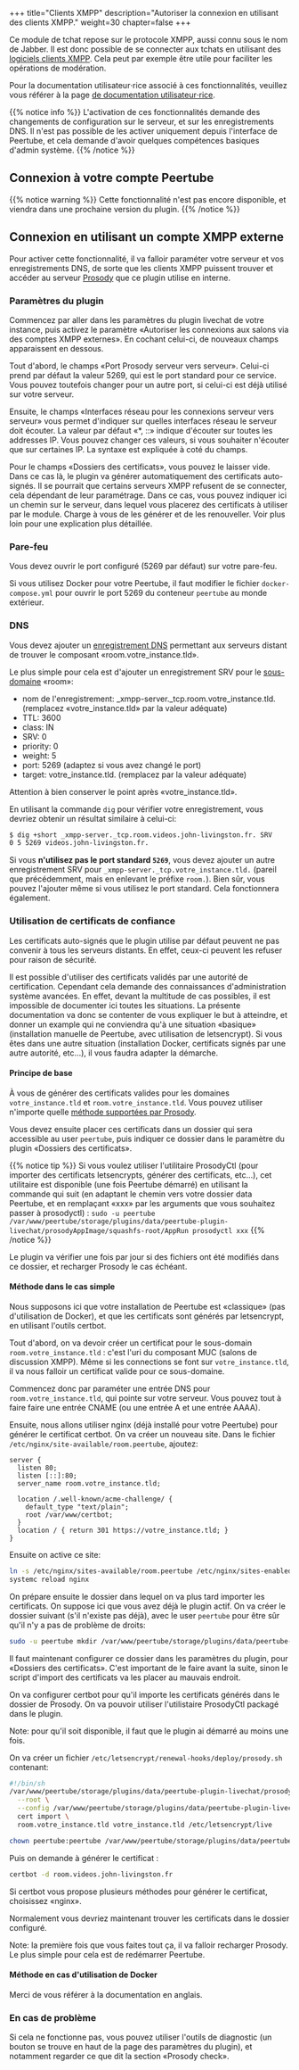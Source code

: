 +++
title="Clients XMPP"
description="Autoriser la connexion en utilisant des clients XMPP."
weight=30
chapter=false
+++

Ce module de tchat repose sur le protocole XMPP, aussi connu sous le nom de Jabber.
Il est donc possible de se connecter aux tchats en utilisant des
[logiciels clients XMPP](https://fr.wikipedia.org/wiki/Clients_XMPP).
Cela peut par exemple être utile pour faciliter les opérations de modération.

Pour la documentation utilisateur⋅rice associé à ces fonctionnalités, veuillez
vous référer à la page [de documentation utilisateur⋅rice](/peertube-plugin-livechat/fr/documentation/user/xmpp_clients/).

{{% notice info %}}
L'activation de ces fonctionnalités demande des changements de configuration
sur le serveur, et sur les enregistrements DNS. Il n'est pas possible de les
activer uniquement depuis l'interface de Peertube, et cela demande d'avoir
quelques compétences basiques d'admin système.
{{% /notice %}}

## Connexion à votre compte Peertube

{{% notice warning %}}
Cette fonctionnalité n'est pas encore disponible, et viendra dans une
prochaine version du plugin.
{{% /notice %}}

## Connexion en utilisant un compte XMPP externe

Pour activer cette fonctionnalité, il va falloir paraméter votre serveur et vos
enregistrements DNS, de sorte que les clients XMPP puissent trouver et accéder
au serveur [Prosody](https://prosody.im) que ce plugin utilise en interne.

### Paramètres du plugin

Commencez par aller dans les paramètres du plugin livechat de votre instance,
puis activez le paramètre «Autoriser les connexions aux salons via des comptes XMPP externes».
En cochant celui-ci, de nouveaux champs apparaissent en dessous.

Tout d'abord, le champs «Port Prosody serveur vers serveur». Celui-ci prend par
défaut la valeur 5269, qui est le port standard pour ce service.
Vous pouvez toutefois changer pour un autre port, si celui-ci est déjà utilisé
sur votre serveur.

Ensuite, le champs «Interfaces réseau pour les connexions serveur vers serveur»
vous permet d'indiquer sur quelles interfaces réseau le serveur doit écouter.
La valeur par défaut «*, ::» indique d'écouter sur toutes les addresses IP.
Vous pouvez changer ces valeurs, si vous souhaiter n'écouter que sur certaines
IP. La syntaxe est expliquée à coté du champs.

Pour le champs «Dossiers des certificats», vous pouvez le laisser vide.
Dans ce cas là, le plugin va générer automatiquement des certificats auto-signés.
Il se pourrait que certains serveurs XMPP refusent de se connecter, cela dépendant
de leur paramétrage.
Dans ce cas, vous pouvez indiquer ici un chemin sur le serveur, dans lequel vous
placerez des certificats à utiliser par le module.
Charge à vous de les générer et de les renouveller.
Voir plus loin pour une explication plus détaillée.

### Pare-feu

Vous devez ouvrir le port configuré (5269 par défaut) sur votre pare-feu.

Si vous utilisez Docker pour votre Peertube, il faut modifier le fichier
`docker-compose.yml` pour ouvrir le port 5269 du conteneur `peertube` au
monde extérieur.

### DNS

Vous devez ajouter un [enregistrement DNS](https://prosody.im/doc/dns) permettant
aux serveurs distant de trouver le composant «room.votre_instance.tld».

Le plus simple pour cela est d'ajouter un enregistrement SRV pour le
[sous-domaine](https://prosody.im/doc/dns#subdomains) «room»:

* nom de l'enregistrement: _xmpp-server._tcp.room.votre_instance.tld. (remplacez «votre_instance.tld» par la valeur adéquate)
* TTL: 3600
* class: IN
* SRV: 0
* priority: 0
* weight: 5
* port: 5269 (adaptez si vous avez changé le port)
* target: votre_instance.tld. (remplacez par la valeur adéquate)

Attention à bien conserver le point après «votre_instance.tld».

En utilisant la commande `dig` pour vérifier votre enregistrement,
vous devriez obtenir un résultat similaire à celui-ci:

```bash
$ dig +short _xmpp-server._tcp.room.videos.john-livingston.fr. SRV
0 5 5269 videos.john-livingston.fr.
```

Si vous **n'utilisez pas le port standard `5269`**, vous devez ajouter un autre enregistrement SRV pour
`_xmpp-server._tcp.votre_instance.tld.` (pareil que précédemment, mais en enlevant le préfixe `room.`).
Bien sûr, vous pouvez l'ajouter même si vous utilisez le port standard. Cela fonctionnera également.

### Utilisation de certificats de confiance

Les certificats auto-signés que le plugin utilise par défaut peuvent ne pas convenir à tous les serveurs distants.
En effet, ceux-ci peuvent les refuser pour raison de sécurité.

Il est possible d'utiliser des certificats validés par une autorité de certification.
Cependant cela demande des connaissances d'administration système avancées.
En effet, devant la multitude de cas possibles, il est impossible de documenter ici toutes les situations.
La présente documentation va donc se contenter de vous expliquer le but à atteindre, et donner un example
qui ne conviendra qu'à une situation «basique» (installation manuelle de Peertube, avec utilisation de letsencrypt).
Si vous êtes dans une autre situation (installation Docker, certificats signés par une autre autorité, etc...), il
vous faudra adapter la démarche.

#### Principe de base

À vous de générer des certificats valides pour les domaines `votre_instance.tld` et `room.votre_instance.tld`.
Vous pouvez utiliser n'importe quelle [méthode supportées par Prosody](https://prosody.im/doc/certificates).

Vous devez ensuite placer ces certificats dans un dossier qui sera accessible au user `peertube`, puis indiquer
ce dossier dans le paramètre du plugin «Dossiers des certificats».

{{% notice tip %}}
Si vous voulez utiliser l'utilitaire ProsodyCtl (pour importer des certificats
letsencrypts, générer des certificats, etc...), cet utilitaire est disponible
(une fois Peertube démarré) en utilisant la commande qui suit (en adaptant le chemin vers votre dossier data Peertube,
et en remplaçant «xxx» par les arguments que vous souhaitez passer à prosodyctl) :
`sudo -u peertube /var/www/peertube/storage/plugins/data/peertube-plugin-livechat/prosodyAppImage/squashfs-root/AppRun prosodyctl xxx`
{{% /notice %}}

Le plugin va vérifier une fois par jour si des fichiers ont été modifiés dans ce dossier, et recharger Prosody le cas échéant.

#### Méthode dans le cas simple

Nous supposons ici que votre installation de Peertube est «classique» (pas d'utilisation de Docker), et que les
certificats sont générés par letsencrypt, en utilisant l'outils certbot.

Tout d'abord, on va devoir créer un certificat pour le sous-domain `room.votre_instance.tld` : c'est l'uri du composant
MUC (salons de discussion XMPP). Même si les connections se font sur `votre_instance.tld`, il va nous falloir un
certificat valide pour ce sous-domaine.

Commencez donc par paraméter une entrée DNS pour `room.votre_instance.tld`, qui pointe sur votre serveur.
Vous pouvez tout à faire faire une entrée CNAME (ou une entrée A et une entrée AAAA).

Ensuite, nous allons utiliser nginx (déjà installé pour votre Peertube) pour générer le certificat certbot.
On va créer un nouveau site. Dans le fichier `/etc/nginx/site-available/room.peertube`, ajoutez:

```nginx
server {
  listen 80;
  listen [::]:80;
  server_name room.votre_instance.tld;

  location /.well-known/acme-challenge/ {
    default_type "text/plain";
    root /var/www/certbot;
  }
  location / { return 301 https://votre_instance.tld; }
}
```

Ensuite on active ce site:

```bash
ln -s /etc/nginx/sites-available/room.peertube /etc/nginx/sites-enabled/
systemc reload nginx
```

On prépare ensuite le dossier dans lequel on va plus tard importer les certificats.
On suppose ici que vous avez déjà le plugin actif. On va créer le dossier suivant (s'il n'existe pas déjà),
avec le user `peertube` pour être sûr qu'il n'y a pas de problème de droits:

```bash
sudo -u peertube mkdir /var/www/peertube/storage/plugins/data/peertube-plugin-livechat/prosody/certs
```

Il faut maintenant configurer ce dossier dans les paramètres du plugin, pour «Dossiers des certificats».
C'est important de le faire avant la suite, sinon le script d'import des certificats va les placer au mauvais endroit.

On va configurer certbot pour qu'il importe les certificats générés dans le dossier de Prosody.
On va pouvoir utiliser l'utilistaire ProsodyCtl packagé dans le plugin.

Note: pour qu'il soit disponible, il faut que le plugin ai démarré au moins une fois.

On va créer un fichier `/etc/letsencrypt/renewal-hooks/deploy/prosody.sh` contenant:

```bash
#!/bin/sh
/var/www/peertube/storage/plugins/data/peertube-plugin-livechat/prosodyAppImage/squashfs-root/AppRun prosodyctl \
  --root \
  --config /var/www/peertube/storage/plugins/data/peertube-plugin-livechat/prosody/prosody.cfg.lua \
  cert import \
  room.votre_instance.tld votre_instance.tld /etc/letsencrypt/live

chown peertube:peertube /var/www/peertube/storage/plugins/data/peertube-plugin-livechat/prosody/certs/*
```

Puis on demande à générer le certificat :

```bash
certbot -d room.videos.john-livingston.fr
```

Si certbot vous propose plusieurs méthodes pour générer le certificat, choisissez «nginx».

Normalement vous devriez maintenant trouver les certificats dans le dossier configuré.

Note: la première fois que vous faites tout ça, il va falloir recharger Prosody. Le plus simple pour cela est de
redémarrer Peertube.

#### Méthode en cas d'utilisation de Docker

Merci de vous référer à la documentation en anglais.

### En cas de problème

Si cela ne fonctionne pas, vous pouvez utiliser l'outils de diagnostic
(un bouton se trouve en haut de la page des paramètres du plugin),
et notamment regarder ce que dit la section «Prosody check».
